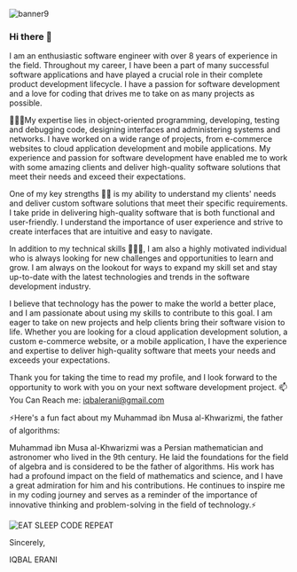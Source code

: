 ![banner9](https://user-images.githubusercontent.com/50042786/217245752-70de6ebc-725a-4f9d-b5c9-7e34d3de41a7.gif)

### Hi there 👋

I am an enthusiastic software engineer with over 8 years of experience in the field. Throughout my career, I have been a part of many successful software applications and have played a crucial role in their complete product development lifecycle. I have a passion for software development and a love for coding that drives me to take on as many projects as possible.

👨🏽‍💻My expertise lies in object-oriented programming, developing, testing and debugging code, designing interfaces and administering systems and networks. I have worked on a wide range of projects, from e-commerce websites to cloud application development and mobile applications. My experience and passion for software development have enabled me to work with some amazing clients and deliver high-quality software solutions that meet their needs and exceed their expectations.

One of my key strengths 💪🏽 is my ability to understand my clients' needs and deliver custom software solutions that meet their specific requirements. I take pride in delivering high-quality software that is both functional and user-friendly. I understand the importance of user experience and strive to create interfaces that are intuitive and easy to navigate.

In addition to my technical skills 🤹🏽‍♂️, I am also a highly motivated individual who is always looking for new challenges and opportunities to learn and grow. I am always on the lookout for ways to expand my skill set and stay up-to-date with the latest technologies and trends in the software development industry.

I believe that technology has the power to make the world a better place, and I am passionate about using my skills to contribute to this goal. I am eager to take on new projects and help clients bring their software vision to life. Whether you are looking for a cloud application development solution, a custom e-commerce website, or a mobile application, I have the experience and expertise to deliver high-quality software that meets your needs and exceeds your expectations.

Thank you for taking the time to read my profile, and I look forward to the opportunity to work with you on your next software development project.
📫 You Can Reach me: iqbalerani@gmail.com

⚡Here's a fun fact about my Muhammad ibn Musa al-Khwarizmi, the father of algorithms:

Muhammad ibn Musa al-Khwarizmi was a Persian mathematician and astronomer who lived in the 9th century. He laid the foundations for the field of algebra and is considered to be the father of algorithms. His work has had a profound impact on the field of mathematics and science, and I have a great admiration for him and his contributions. He continues to inspire me in my coding journey and serves as a reminder of the importance of innovative thinking and problem-solving in the field of technology.⚡

![EAT SLEEP CODE REPEAT](https://user-images.githubusercontent.com/50042786/217245670-11c3b312-c8f7-40fb-8b47-16ffadc0e14a.gif)

Sincerely,

IQBAL ERANI
<!--
**iqbalerani/iqbalerani** is a ✨ _special_ ✨ repository because its `README.md` (this file) appears on your GitHub profile.

Here are some ideas to get you started:

- 🔭 I’m currently working on ...
- 🌱 I’m currently learning ...
- 👯 I’m looking to collaborate on ...
- 🤔 I’m looking for help with ...
- 💬 Ask me about ...
- 📫 How to reach me: ...
- 😄 Pronouns: ...
- ⚡ Fun fact: ...
-->
